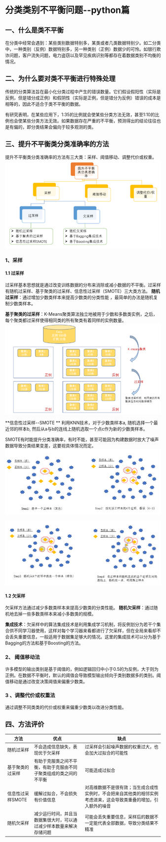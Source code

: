 # 分类类别不平衡问题--python篇 #
## 一、什么是类不平衡 ##
在分类中经常会遇到：某些类别数据特别多，某类或者几类数据特别少。如二分类中，一种类别（反例）数据特别多，另一种类别（正例）数据少的可怜。如银行欺诈问题，客户流失问题，电力盗窃以及罕见疾病识别等都存在着数据类别不均衡的情况。
## 二、为什么要对类不平衡进行特殊处理 ##
传统的分类算法旨在最小化分类过程中产生的错误数量。它们假设假阳性（实际是反例，但是错分成正例）和假阴性（实际是正例，但是错分为反例）错误的成本是相等的，因此不适合于类不平衡的数据。

有研究表明，在某些应用下，1∶35的比例就会使某些分类方法无效，甚至1∶10的比例也会使某些分类方法无效。如果数据存在严重的不平衡，预测得出的结论往往也是有偏的，即分类结果会偏向于较多观测的类。
## 三、提升不平衡类分类准确率的方法 ##
提升不平衡类分类准确率的方法有三大类：采样、阈值移动、调整代价或权重。
![avatar](method.png)
### 1、采样 ###
#### 1.1 过采样 ####
过采样基本思想就是通过改变训练数据的分布来消除或减小数据的不平衡。过采样有随机过采样、基于聚类的过采样、信息性过采样（SMOTE）三大类方法。
**随机过采样**：通过增加少数类样本来提高少数类的分类性能 ，最简单的办法是随机复制少数类样本。

**基于聚类的过采样**：K-Means聚类算法独立地被用于少数和多数类实例，之后，每个聚类都过采样使得相同类的所有聚类有着同样的实例数量。
![avatar](oversampling.png)

**信息性过采样--SMOTE **
利用KNN技术，对于少数类样本a, 随机选择一个最近邻的样本b, 然后从a与b的连线上随机选取一个点c作为新的少数类样本。

SMOTE有时能提升分类准确率，有时不能，甚至可能因为构建数据时放大了噪声数据导致分类结果变差，这要视具体情况而定。
![avatar](SMOTE_1.png)

![avatar](SMOTE_2.png)

#### 1.2 欠采样 ####
欠采样方法通过减少多数类样本来提高少数类的分类性能。
**随机欠采样**：通过随机地去掉一些多数类样本来减小多数类的规模。

**集成技术**：欠采样中的算法集成技术是利用集成学习机制，将反例划分为若干个集合供不同学习器使用，这样对每个学习器来看都进行了欠采样，但在全局来看却不会丢失重要信息，一般适用于数据集足够大的情况。这里的集成技术可以分为基于Bagging的方法和基于Boosting的方法。

### 2、 阈值移动法 ###
许多模型的输出类别是基于阈值的，例如逻辑回归中小于0.5的为反例，大于则为正例。在数据不平衡时，默认的阈值会导致模型输出倾向于类别数据多的类别。阈值移动是通过改变决策阈值来偏重少数类。

### 3 、调整代价或权重法 ###
通过调整不同类类的代价或权重来偏重少数类以改进分类性能。
## 四、方法评价 ##
方法|优点|缺点
--|--|--
随机过采样| 不会造成信息缺失，表现优于欠采样|过采样会引起噪声数据的权重过大，也会加大过拟合的可能性
基于聚类的过采样|有助于克服类之间不平衡，有助于克服由不同子聚类组成的类之间的不平衡|可能造成过拟合
信息性过采样SMOTE|缓解过拟合，不会损失有价值信息|对高维数据不是很有效；当生成合成性实例时，不会把来自其他类的相邻实例考虑进来，这会导致类重叠的增加，引入额外的噪音
随机欠采样|减少运行时间，并且当数据集很大时，可以通过减少样本数量来解决存储问题|可能会丢失重要信息，采样后的数据不一定能代表全部数据，导致分类结果不精准
